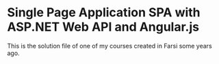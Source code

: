 # Single Page Application SPA with ASP.NET Web API and Angular.js
This is the solution file of one of my courses created in Farsi some years ago.
